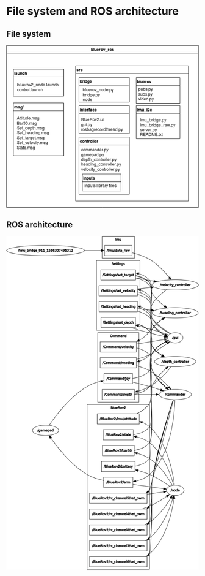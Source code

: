 # File system and ROS architecture

## File system

![](../.gitbook/assets/rospckgfilesystem.png)

## ROS architecture

![](../.gitbook/assets/rosgraph.png)

